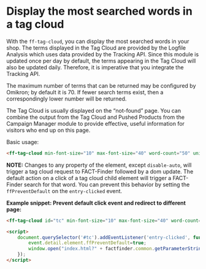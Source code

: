 # Display the most searched words in a tag cloud
With the `ff-tag-cloud`, you can display the most searched words in your shop. The terms displayed in the Tag Cloud are provided by the Logfile Analysis which uses data provided by the Tracking API. Since this module is updated once per day by default, the terms appearing in the Tag Cloud will also be updated daily. Therefore, it is imperative that you integrate the Tracking API.

The maximum number of terms that can be returned may be configured by Omikron; by default it is 70. If fewer search terms exist, then a correspondingly lower number will be returned.

The Tag Cloud is usually displayed on the “not-found” page. You can combine the output from the Tag Cloud and Pushed Products from the Campaign Manager module to provide effective, useful information for visitors who end up on this page.

Basic usage:
```html
<ff-tag-cloud min-font-size="10" max-font-size="40" word-count="50" unit="px"></ff-tag-cloud>
```
**NOTE:**
Changes to any property of the element, except `disable-auto`, will trigger a tag cloud request to FACT-Finder followed by a dom update. The default action on a click of a tag cloud child element will trigger a FACT-Finder search for that word. You can prevent this behavior by setting the `ffPreventDefault` on the `entry-clicked` event.

**Example snippet: Prevent default click event and redirect to different page:**

```html
<ff-tag-cloud id="tc" min-font-size="10" max-font-size="40" word-count="60" unit="px"></ff-tag-cloud>

<script>
    document.querySelector('#tc').addEventListener('entry-clicked', function (e) {
        event.detail.element.ffPreventDefault=true;
        window.open("index.html?" + factfinder.common.getParameterString(event.detail.entry.params), "_blank");
    });
</script>
```


